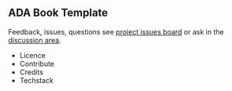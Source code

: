 ## ADA Book Template

Feedback, issues, questions see [project issues board](https://github.com/orgs/TIBHannover/projects/2) or ask in the [discussion area](https://github.com/TIBHannover/ADA/discussions).

  * Licence
  * Contribute
  * Credits
  * Techstack 
